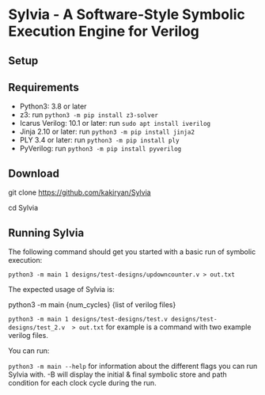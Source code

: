 # Sylvia - A Software-Style Symbolic Execution Engine for Verilog

## Setup

Requirements
--------------------
- Python3: 3.8 or later
- z3: run `python3 -m pip install z3-solver`
- Icarus Verilog: 10.1 or later: run `sudo apt install iverilog`
- Jinja 2.10 or later: run `python3 -m pip install jinja2`
- PLY 3.4 or later: run `python3 -m pip install ply`
- PyVerilog: run `python3 -m pip install pyverilog`

Download
--------------------
git clone https://github.com/kakiryan/Sylvia

cd Sylvia

Running Sylvia
---------------------
The following command should get you started with a basic run of symbolic execution:

`python3 -m main 1 designs/test-designs/updowncounter.v > out.txt`

The expected usage of Sylvia is:

python3 -m main {num_cycles} {list of verilog files}

`python3 -m main 1 designs/test-designs/test.v designs/test-designs/test_2.v  > out.txt` for example is a command 
with two example verilog files.

You can run:

`python3 -m main --help` for information about the different flags you can run Sylvia with. -B will display the initial & final symbolic store and path condition for each clock cycle during the run. 